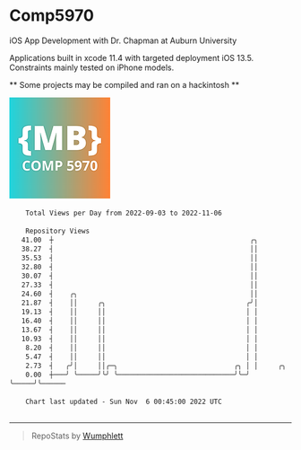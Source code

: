 # Comp5970
iOS App Development with Dr. Chapman at Auburn University

Applications built in xcode 11.4 with targeted deployment iOS 13.5.
Constraints mainly tested on iPhone models.

** Some projects may be compiled and ran on a hackintosh **

![App Icon](https://github.com/MatthewBentz/Comp5970/blob/master/Assignment1a-mlb0119/Assignment1a-mlb0119/Assets.xcassets/AppIcon.appiconset/180.png)

```
    Total Views per Day from 2022-09-03 to 2022-11-06

    Repository Views
   41.00  ┼                                                 ╭╮
   38.27  ┤                                                 ││
   35.53  ┤                                                 ││
   32.80  ┤                                                 ││
   30.07  ┤                                                 ││
   27.33  ┤                                                 ││
   24.60  ┤    ╭╮                                           ││
   21.87  ┤    ││     ╭╮                                   ╭╯│
   19.13  ┤    ││     ││                                   │ │
   16.40  ┤    ││     ││                                   │ │
   13.67  ┤    ││     ││                                   │ │
   10.93  ┤    ││     ││                                   │ │
    8.20  ┤    ││     ││                                   │ │
    5.47  ┤    ││     ││                                   │ │
    2.73  ┤   ╭╯│     ││╭─╮                             ╭╮ │ │     ╭╮
    0.00  ┼───╯ ╰─────╯╰╯ ╰─────────────────────────────╯╰─╯ ╰─────╯╰──────

    Chart last updated - Sun Nov  6 00:45:00 2022 UTC
    
```

---

> RepoStats by [Wumphlett](https://github.com/Wumphlett)
